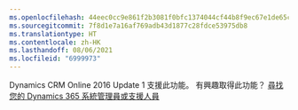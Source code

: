 ```yaml
---
ms.openlocfilehash: 44eec0cc9e861f2b3081f0bfc1374044cf44b8f9ec67e1de65cd29cc27f9ad2e
ms.sourcegitcommit: 7f8d1e7a16af769adb43d1877c28fdce53975db8
ms.translationtype: HT
ms.contentlocale: zh-HK
ms.lasthandoff: 08/06/2021
ms.locfileid: "6999973"
---
```

Dynamics CRM Online 2016 Update 1 支援此功能。 有興趣取得此功能？ [尋找您的 Dynamics 365 系統管理員或支援人員](/dynamics365/customerengagement/on-premises/basics/find-administrator-support)